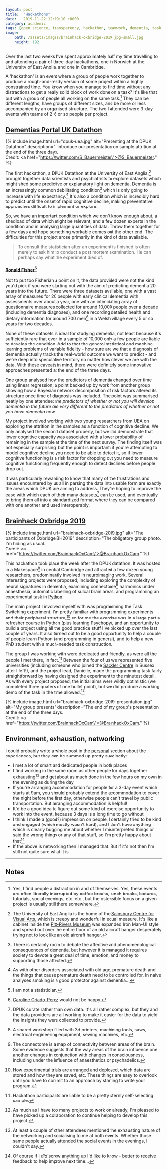 ```yaml
---
layout: post
title:  "Hackathons"
date:   2019-11-22 12:09:10 +0000
category: academic
tags: [open science, transparency, hackathon, teamwork, dementia, task switching, psychology, neuroscience, psychopathology]
image: 
    path: /assets/images/brainhack-oxbridge-2019.jpg-small.jpg
    height: 192
---
```


Over the last two weeks I've spent approximately half my time travelling to and attending a pair of three-day hackathons, one in Norwich at the University of East Anglia, and one in Cambridge. 

A 'hackathon' is an event where a group of people work together to produce a rough-and-ready version of some project within a highly constrained time. You know when you manage to find time without any distractions to get a really solid block of work done on a task? It's like that but with a group of people all working on the same task.[^1] They can be different lengths, have groups of different sizes, and be more or less accompanied by an organised structure. The two I attended were 3-day events with teams of 2-6 or so people per project.

## [Dementias Portal UK Datathon](https://www.dementiasplatform.uk/upcoming-events/dpuk-datathon-2013-uea)

{% include image.html url="dpuk-uea.jpg" alt="Presenting at the DPUK Datathon" description="I introduce our presentation on sample attrition at the end of the three days.<br/>Credit: <a href=\"https://twitter.com/S_Bauermeister\">@S_Bauermeister</a>." %}

The first hackathon, a DPUK Datathon at the University of East Anglia,[^2] brought together data scientists and psychiatrists to explore datasets which might shed some predictive or explanatory light on dementia. Dementia is an increasingly common debilitating condition[^3] which is only going to increase with life expectancy.[^4] It's also a condition which is incredibly hard to predict until the onset of rapid cognitive decline, making preventative approaches difficult to implement or explore.

So, we have an important condition which we don't know enough about, a shedload of data which might be relevant, and a few dozen experts in the condition and in analysing large quantities of data. Throw them together for a few days and hope something workable comes out the other end. The difficulties for this project arose primarily in the kind of data available. 

> To consult the statistician after an experiment is finished is often merely to ask him to conduct a post mortem examination. He can perhaps say what the experiment died of. 
#### [Ronald Fisher](https://en.wikiquote.org/wiki/Ronald_Fisher)[^5]

Not to put too Fisherian a point on it, the data provided were not the kind you'd pick if you were starting out with the aim of predicting dementia 20 years into the future. There were three datasets available, one with a vast array of measures for 20 people with early clinical dementia with assessments over about a year, one with an intimidating array of questionnaire measures collected for around 10,000 people over a decade (including dementia diagnoses), and one recording detailed health and dietary information for around 700 men[^6] in a Welsh village every 5 or so years for two decades. 

None of these datasets is ideal for studying dementia, not least because it's sufficiently rare that even in a sample of 10,000 only a few people are liable to develop the condition. Add to that the general statistical and machine learning problems of variable fidelity - how sure are we that a diagnosis of dementia actually tracks the real-world outcome we want to predict - and we're deep into speculative territory no matter how clever we are with the data. With these caveats in mind, there were definitely some innovative approaches presented at the end of the three days.

One group analysed how the predictors of dementia changed over time using linear regression; a point backed up by work from another group showing how a Bayesian network decomposition of risk factors altered its structure once time of diagnosis was included. The point was summarised neatly by one attendee: _the predictors of whether or not you will develop dementia in the future are very different to the predictors of whether or not you have dementia now_.

My project involved working with two young researchers from UEA on exploring the attrition in the samples as a function of cognitive decline. We only analysed the second dataset properly, but we did demonstrate that lower cognitive capacity was associated with a lower probability of remaining in the sample at the time of the next survey. The finding itself was not especially surprising, but the point is important: if you're attempting to model cognitive decline you need to be able to detect it, so if lower cognitive functioning is a risk factor for dropping out you need to measure cognitive functioning frequently enough to detect declines before people drop out.

It was particularly rewarding to know that many of the frustrations and issues encountered by us all in parsing the data into usable form are exactly the areas which DPUK are aiming to address. They're hoping to improve the ease with which each of their many datasets[^7] can be used, and eventually to bring them all into a standardized format where they can be compared with one another and used interoperably.

## [Brainhack Oxbridge 2019](https://oxbridgebrainhack.github.io/)

{% include image.html url="brainhack-oxbridge-2019.jpg" alt="The participants of Oxbridge BH2019" description="The obligatory group photo. I'm hiding as usual.<br/>Credit: <a href=\"https://twitter.com/BrainhackOxCam\">@BrainhackOxCam</a>." %}

This hackathon took place the week after the DPUK datathon. It was hosted in a Makespace[^8] in central Cambridge and attracted a few dozen young researchers, predominantly involved in neuroimaging work. Several interesting projects were proposed, including exploring the complexity of neural signatures in dementia, examining connectome[^9] harmonics under anaesthesia, automatic labelling of sulcal brain areas, and programming an experimental task in [Python](https://www.python.org/).

The main project I involved myself with was programming the Task Switching experiment. I'm pretty familiar with programming experiments and their peripheral structure,[^10] so for me the exercise was in a large part a refresher course in Python (plus learning [Psychopy](https://www.psychopy.org/)), and an opportunity to build a project using all the good practice stuff I've picked up over the last couple of years. It also turned out to be a good opportunity to help a couple of people learn Python (and programming in general), and to help a new PhD student with a much-needed task construction. 

The group I was working with were dedicated and friendly, as were all the people I met there, in fact.[^11] Between the four of us we represented five universities (including someone who joined the [Sackler Centre](http://www.sussex.ac.uk/sackler/) in Sussex after I left!), and the project lead, Danielle, made the programming task fairly straightforward by having designed the experiment to the minutest detail. As with every project proposed, the initial aims were wildly optimistic (we completed three quaters of one bullet point), but we did produce a working demo of the task in the time allowed.[^12]

{% include image.html url="brainhack-oxbridge-2019-presentation.jpg" alt="My group presents" description="The end of my group's presentation at the end of the three days.<br/>Credit: <a href=\"https://twitter.com/BrainhackOxCam\">@BrainhackOxCam</a>." %}

## Environment, exhaustion, networking

I could probably write a whole post in the [personal](/categories.html#personal) section about the experiences, but they can be summed up pretty succinctly:
* I met a lot of smart and dedicated people in both places
* I find working in the same room as other people for days together exhausting[^13] and get about as much done in the few hours on my own in the evening as during the day
* If you're arranging accommodation for people for a 3-day event which starts at 9am, you should probably extend the accommodation to cover the night before the first day, otherwise people can't travel by public transportation. But arranging accommodation is helpful!
* It'd be a good idea to figure out some kind of exercise opportunity to work into the event, because 3 days is a long time to go without
* I think I made a (good?) impression on people, I certainly tried to be kind and engaged (which mostly wasn't hard), and I don't have anything which is clearly bugging me about whether I misinterpreted things or said the wrong things or any of that stuff, so I'm pretty happy about that[^14]
* If the above is networking then I managed that. But if it's not then I'm still not quite sure what it is

---

## Notes

[^1]: Yes, I find people a distraction in and of themselves. Yes, these events are often liberally interrupted by coffee breaks, lunch breaks, lectures, tutorials, social evenings, etc. etc., but the ostensible focus on a given project is usually still there somewhere.

[^2]: The University of East Anglia is the home of the [Sainsbury Centre for Visual Arts](https://sainsburycentre.ac.uk/), which is creepy and wonderful in equal measure. It's like a cabinet inside the [Pitt-Rivers Museum](https://www.prm.ox.ac.uk/) was expanded Iron Man-UI style and spread out over the entire floor of an old aircraft hanger desperately trying not to look like an old aircraft hanger. 

[^3]: There is certainly room to debate the affective and phenomenological consequences of dementia, but however it is managed it requires society to devote a great deal of time, emotion, and money to supporting those affected.

[^4]: As with other disorders associated with old age, premature death and the things that cause premature death need to be controlled for. In naive analyses smoking is a good protector against dementia...

[^5]: I am not a statistician.

[^6]: [Caroline Criado-Perez](https://www.carolinecriadoperez.com/books) would not be happy.

[^7]: DPUK curate rather than own data. It's all rather complex, but they and the data providers are all working to make it easier for the data to yield the insights they were collected to provide.

[^8]: A shared workshop filled with 3d printers, machining tools, saws, electrical engineering equipment, sewing machines, etc.

[^9]: The connectome is a map of connectivity between areas of the brain. Some evidence suggests that the way areas of the brain influence one another changes in conjunction with changes in consciousness, including under the influence of anaesthetics or psychadelics. 

[^10]: How experimental trials are arranged and deployed, which data are stored and how they are saved, etc. These things are easy to overlook until you have to commit to an approach by starting to write your program.

[^11]: Hackathon participants are liable to be a pretty sternly self-selecting sample.

[^12]: As much as I have too many projects to work on already, I'm pleased to have picked up a collaboration to continue helping to develop this project.

[^13]: At least a couple of other attendees mentioned the exhausting nature of the networking and socialising to me at both events. Whether those same people actually attended the social events in the evenings, I couldn't say.

[^14]: Of course if I _did_ screw anything up I'd like to know - better to receive feedback to help improve next time...